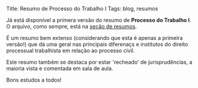 Title: Resumo de Processo do Trabalho I
Tags: blog, resumos

Já está disponível a primera versão do resumo de **Processo do Trabalho I**.
O arquivo, como sempre, está na [seção de resumos](pages/resumos.html).

É um resumo bem extenso (considerando que esta é apenas a primeira versão!) que
dá uma geral nas principais diferenaçs e institutos do direito processual trabalhista
em relação ao processo civil.

Este resumo também se destaca por estar 'recheado' de jurisprudências, a maioria
vista e comentada em sala de aula.

Bons estudos a todos!

<!-- Local Variables: -->
<!-- coding: utf-8-unix -->
<!-- End: -->
